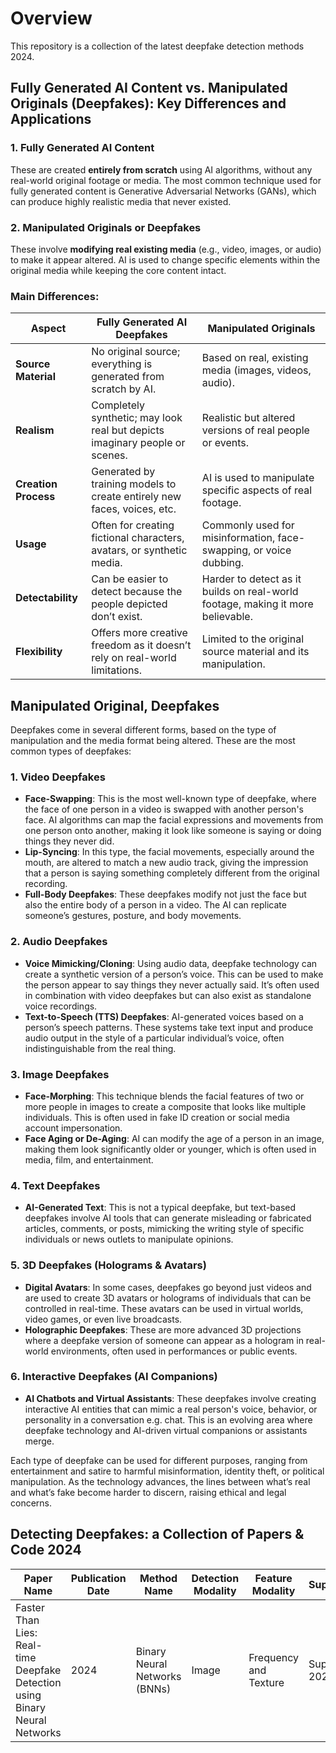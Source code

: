 # Overview

This repository is a collection of the latest deepfake detection methods 2024.

## Fully Generated AI Content vs. Manipulated Originals (Deepfakes): Key Differences and Applications

### 1. **Fully Generated AI Content**

These are created **entirely from scratch** using AI algorithms, without any real-world original footage or media. The most common technique used for fully generated content is Generative Adversarial Networks (GANs), which can produce highly realistic media that never existed.

### 2. **Manipulated Originals or Deepfakes**

These involve **modifying real existing media** (e.g., video, images, or audio) to make it appear altered. AI is used to change specific elements within the original media while keeping the core content intact.


### **Main Differences**:

| **Aspect**                | **Fully Generated AI Deepfakes**                                    | **Manipulated Originals**                                      |
|---------------------------|---------------------------------------------------------------------|----------------------------------------------------------------|
| **Source Material**        | No original source; everything is generated from scratch by AI.     | Based on real, existing media (images, videos, audio).         |
| **Realism**                | Completely synthetic; may look real but depicts imaginary people or scenes. | Realistic but altered versions of real people or events.       |
| **Creation Process**       | Generated by training models to create entirely new faces, voices, etc. | AI is used to manipulate specific aspects of real footage.     |
| **Usage**                  | Often for creating fictional characters, avatars, or synthetic media. | Commonly used for misinformation, face-swapping, or voice dubbing. |
| **Detectability**          | Can be easier to detect because the people depicted don’t exist.    | Harder to detect as it builds on real-world footage, making it more believable. |
| **Flexibility**            | Offers more creative freedom as it doesn’t rely on real-world limitations. | Limited to the original source material and its manipulation.   |


## Manipulated Original, Deepfakes

Deepfakes come in several different forms, based on the type of manipulation and the media format being altered. These are the most common types of deepfakes:

### 1. **Video Deepfakes**
   - **Face-Swapping**: This is the most well-known type of deepfake, where the face of one person in a video is swapped with another person's face. AI algorithms can map the facial expressions and movements from one person onto another, making it look like someone is saying or doing things they never did.
   - **Lip-Syncing**: In this type, the facial movements, especially around the mouth, are altered to match a new audio track, giving the impression that a person is saying something completely different from the original recording.
   - **Full-Body Deepfakes**: These deepfakes modify not just the face but also the entire body of a person in a video. The AI can replicate someone’s gestures, posture, and body movements.

### 2. **Audio Deepfakes**
   - **Voice Mimicking/Cloning**: Using audio data, deepfake technology can create a synthetic version of a person’s voice. This can be used to make the person appear to say things they never actually said. It’s often used in combination with video deepfakes but can also exist as standalone voice recordings.
   - **Text-to-Speech (TTS) Deepfakes**: AI-generated voices based on a person’s speech patterns. These systems take text input and produce audio output in the style of a particular individual’s voice, often indistinguishable from the real thing.

### 3. **Image Deepfakes**
   - **Face-Morphing**: This technique blends the facial features of two or more people in images to create a composite that looks like multiple individuals. This is often used in fake ID creation or social media account impersonation.
   - **Face Aging or De-Aging**: AI can modify the age of a person in an image, making them look significantly older or younger, which is often used in media, film, and entertainment.

### 4. **Text Deepfakes**
   - **AI-Generated Text**: This is not a typical deepfake, but text-based deepfakes involve AI tools that can generate misleading or fabricated articles, comments, or posts, mimicking the writing style of specific individuals or news outlets to manipulate opinions.

### 5. **3D Deepfakes (Holograms & Avatars)**
   - **Digital Avatars**: In some cases, deepfakes go beyond just videos and are used to create 3D avatars or holograms of individuals that can be controlled in real-time. These avatars can be used in virtual worlds, video games, or even live broadcasts.
   - **Holographic Deepfakes**: These are more advanced 3D projections where a deepfake version of someone can appear as a hologram in real-world environments, often used in performances or public events.

### 6. **Interactive Deepfakes (AI Companions)**
   - **AI Chatbots and Virtual Assistants**: These deepfakes involve creating interactive AI entities that can mimic a real person's voice, behavior, or personality in a conversation e.g. chat. This is an evolving area where deepfake technology and AI-driven virtual companions or assistants merge.

Each type of deepfake can be used for different purposes, ranging from entertainment and satire to harmful misinformation, identity theft, or political manipulation. As the technology advances, the lines between what’s real and what’s fake become harder to discern, raising ethical and legal concerns.

## Detecting Deepfakes: a Collection of Papers & Code 2024

| Paper Name                                                                                       | Publication Date | Method Name                                     | Detection Modality | Feature Modality      | Supervised/Unsupervised     | Code                                                                 |
| ------------------------------------------------------------------------------------------------ | ---------------- | ----------------------------------------------- | ------------------ | --------------------- | --------------------------- | -------------------------------------------------------------------- |
| Faster Than Lies: Real-time Deepfake Detection using Binary Neural Networks                      | 2024             | Binary Neural Networks (BNNs)                   | Image              | Frequency and Texture | Supervised [Lanzino, 2024]  | https://github.com/fedeloper/binary_deepfake_detection              |
